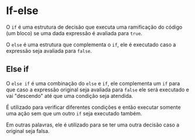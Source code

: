 # If-else

O `if` é uma estrutura de decisão que executa uma ramificação do código (um bloco) se uma dada expressão é avaliada para `true`.

O `else` é uma estrutura que complementa o `if`, ele é executado caso a expressão seja avaliada para `false`.

## Else if

O `else if` é uma combinação do `else` e `if`, ele complementa um `if` para que caso a expressão original seja avaliada para `false` ele será executado e vai "descendo" até que uma condição seja atendida. 

É utilizado para verificar diferentes condições e então executar somente uma ação sem que um outro `if` seja executado também.

Em outras palavras, ele é utilizado para se ter uma outra decisão caso a original seja falsa.